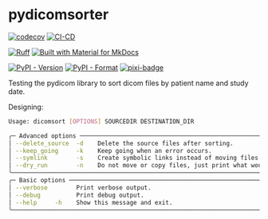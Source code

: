 # pydicomsorter

[![codecov](https://codecov.io/gh/jjjermiah/PyDicomSorter/graph/badge.svg?token=tCcajRIGz9)](https://codecov.io/gh/jjjermiah/PyDicomSorter)
[![CI-CD](https://github.com/jjjermiah/PyDicomSorter/actions/workflows/main.yaml/badge.svg)](https://github.com/jjjermiah/PyDicomSorter/actions/workflows/main.yaml)

[![Ruff](https://img.shields.io/endpoint?url=https://raw.githubusercontent.com/astral-sh/ruff/main/assets/badge/v2.json)](https://github.com/astral-sh/ruff)
[![Built with Material for MkDocs](https://img.shields.io/badge/mkdocs--material-gray?logo=materialformkdocs)](https://github.com/squidfunk/mkdocs-material)

[![PyPI - Version](https://img.shields.io/pypi/v/PyDicomSorter)](https://pypi.org/project/pydicomsorter/)
[![PyPI - Format](https://img.shields.io/pypi/format/PyDicomSorter)](https://pypi.org/project/pydicomsorter/)
[![pixi-badge](https://img.shields.io/endpoint?url=https://raw.githubusercontent.com/prefix-dev/pixi/main/assets/badge/v0.json&style=flat-square)](https://github.com/prefix-dev/pixi)

Testing the pydicom library to sort dicom files by patient name and study date.

Designing:

``` bash
Usage: dicomsort [OPTIONS] SOURCEDIR DESTINATION_DIR

╭─ Advanced options ───────────────────────────────────────────────────────────────╮
│ --delete_source  -d    Delete the source files after sorting.                    │
│ --keep_going     -k    Keep going when an error occurs.                          │
│ --symlink        -s    Create symbolic links instead of moving files.            │
│ --dry_run        -n    Do not move or copy files, just print what would be done. │
╰──────────────────────────────────────────────────────────────────────────────────╯
╭─ Basic options ──────────────────────────────────────────────────────────────────╮
│ --verbose        Print verbose output.                                           │
│ --debug          Print debug output.                                             │
│ --help     -h    Show this message and exit.                                     │
╰──────────────────────────────────────────────────────────────────────────────────╯
```

<!-- [![Anurag's GitHub stats](https://github-readme-stats.vercel.app/api?username=anuraghazra)](https://github.com/anuraghazra/github-readme-stats)

[![Anurag's GitHub stats](https://github-readme-stats.vercel.app/api?username=jjjermiah)](https://github.com/jjjermiah/github-readme-stats) -->

<!-- [![GitHub Trends SVG](https://api.githubtrends.io/user/svg/jjjermiah/langs)](https://githubtrends.io) -->
